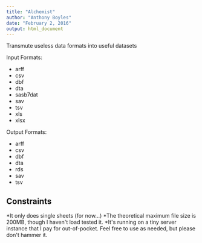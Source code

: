 ```yaml
---
title: "Alchemist"
author: "Anthony Boyles"
date: "February 2, 2016"
output: html_document
---
```


Transmute useless data formats into useful datasets

Input Formats:
 * arff
 * csv
 * dbf
 * dta
 * sasb7dat
 * sav
 * tsv
 * xls
 * xlsx

Output Formats:
 * arff
 * csv
 * dbf
 * dta
 * rds
 * sav
 * tsv
  
Constraints
-----------
*It only does single sheets (for now...)
*The theoretical maximum file size is 200MB, though I haven't load tested it.
*It's running on a tiny server instance that I pay for out-of-pocket. Feel free to use as needed, but please don't hammer it.
